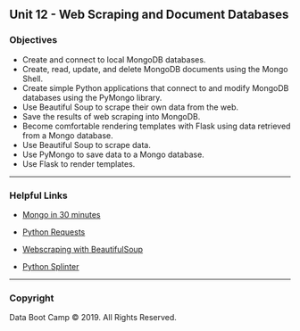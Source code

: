 ## Unit 12 - Web Scraping and Document Databases

### Objectives

* Create and connect to local MongoDB databases.
* Create, read, update, and delete MongoDB documents using the Mongo Shell.
* Create simple Python applications that connect to and modify MongoDB databases using the PyMongo library.
* Use Beautiful Soup to scrape their own data from the web.
* Save the results of web scraping into MongoDB.
* Become comfortable rendering templates with Flask using data retrieved from a Mongo database.
* Use Beautiful Soup to scrape data.
* Use PyMongo to save data to a Mongo database.
* Use Flask to render templates.

- - -

### Helpful Links

* [Mongo in 30 minutes](https://www.youtube.com/watch?v=pWbMrx5rVBE)

* [Python Requests](http://docs.python-requests.org/en/master/)

* [Webscraping with BeautifulSoup](https://www.dataquest.io/blog/web-scraping-tutorial-python/)

* [Python Splinter](https://splinter.readthedocs.io/en/latest/)

- - -

### Copyright

Data Boot Camp © 2019. All Rights Reserved.
